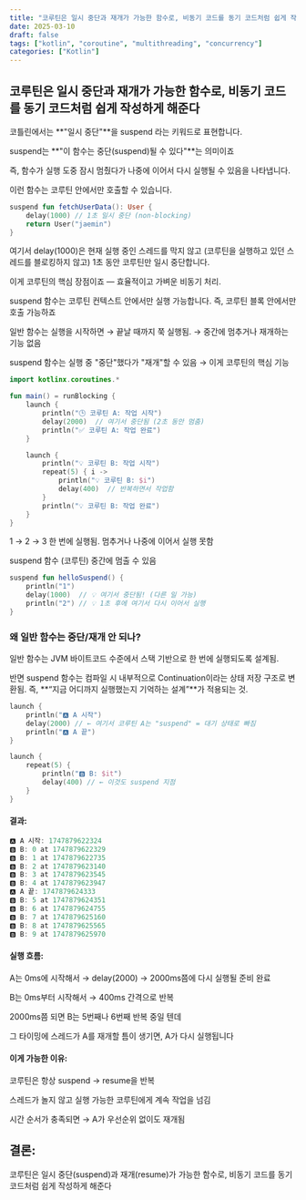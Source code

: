 ```yaml
---
title: "코루틴은 일시 중단과 재개가 가능한 함수로, 비동기 코드를 동기 코드처럼 쉽게 작성하게 해준다"
date: 2025-03-10
draft: false
tags: ["kotlin", "coroutine", "multithreading", "concurrency"]
categories: ["Kotlin"]
---
```


## 코루틴은 일시 중단과 재개가 가능한 함수로, 비동기 코드를 동기 코드처럼 쉽게 작성하게 해준다

코틀린에서는 **"일시 중단"**을 suspend 라는 키워드로 표현합니다.

suspend는 **"이 함수는 중단(suspend)될 수 있다"**는 의미이죠

즉, 함수가 실행 도중 잠시 멈췄다가 나중에 이어서 다시 실행될 수 있음을 나타냅니다.

이런 함수는 코루틴 안에서만 호출할 수 있습니다.

```kotlin
suspend fun fetchUserData(): User {
    delay(1000) // 1초 일시 중단 (non-blocking)
    return User("jaemin")
}
```

여기서 delay(1000)은 현재 실행 중인 스레드를 막지 않고 (코루틴을 실행하고 있던 스레드를 블로킹하지 않고) 
1초 동안 코루틴만 일시 중단합니다. 

이게 코루틴의 핵심 장점이죠 — 효율적이고 가벼운 비동기 처리.

suspend 함수는 코루틴 컨텍스트 안에서만 실행 가능합니다.
즉, 코루틴 블록 안에서만 호출 가능하죠

일반 함수는 실행을 시작하면 → 끝날 때까지 쭉 실행됨.
→ 중간에 멈추거나 재개하는 기능 없음

suspend 함수는 실행 중 "중단"했다가 "재개"할 수 있음
→ 이게 코루틴의 핵심 기능

```kotlin
import kotlinx.coroutines.*

fun main() = runBlocking {
    launch {
        println("🕒 코루틴 A: 작업 시작")
        delay(2000)  // 여기서 중단됨 (2초 동안 멈춤)
        println("✅ 코루틴 A: 작업 완료")
    }

    launch {
        println("💡 코루틴 B: 작업 시작")
        repeat(5) { i ->
            println("💡 코루틴 B: $i")
            delay(400)  // 반복하면서 작업함
        }
        println("💡 코루틴 B: 작업 완료")
    }
}

```

1 → 2 → 3 한 번에 실행됨. 멈추거나 나중에 이어서 실행 못함

suspend 함수 (코루틴)
중간에 멈출 수 있음

```kotlin
suspend fun helloSuspend() {
    println("1")
    delay(1000)  // 💡 여기서 중단됨! (다른 일 가능)
    println("2") // 💡 1초 후에 여기서 다시 이어서 실행
}
```

### 왜 일반 함수는 중단/재개 안 되나?
일반 함수는 JVM 바이트코드 수준에서 스택 기반으로 한 번에 실행되도록 설계됨.

반면 suspend 함수는 컴파일 시 내부적으로 Continuation이라는 상태 저장 구조로 변환됨.
즉, **“지금 어디까지 실행했는지 기억하는 설계”**가 적용되는 것.

```kotlin
launch {
    println("🅰️ A 시작")
    delay(2000) // ← 여기서 코루틴 A는 "suspend" = 대기 상태로 빠짐
    println("🅰️ A 끝")
}

launch {
    repeat(5) {
        println("🅱️ B: $it")
        delay(400) // ← 이것도 suspend 지점
    }
}
```

#### 결과:
```kotlin
🅰️ A 시작: 1747879622324
🅱️ B: 0 at 1747879622329
🅱️ B: 1 at 1747879622735
🅱️ B: 2 at 1747879623140
🅱️ B: 3 at 1747879623545
🅱️ B: 4 at 1747879623947
🅰️ A 끝: 1747879624333
🅱️ B: 5 at 1747879624351
🅱️ B: 6 at 1747879624755
🅱️ B: 7 at 1747879625160
🅱️ B: 8 at 1747879625565
🅱️ B: 9 at 1747879625970
```

#### 실행 흐름:
A는 0ms에 시작해서 → delay(2000) → 2000ms쯤에 다시 실행될 준비 완료

B는 0ms부터 시작해서 → 400ms 간격으로 반복

2000ms쯤 되면 B는 5번째나 6번째 반복 중일 텐데

그 타이밍에 스레드가 A를 재개할 틈이 생기면, A가 다시 실행됩니다

####  이게 가능한 이유:
코루틴은 항상 suspend → resume을 반복

스레드가 놀지 않고 실행 가능한 코루틴에게 계속 작업을 넘김

시간 순서가 충족되면 → A가 우선순위 없이도 재개됨

## 결론:
코루틴은 일시 중단(suspend)과 재개(resume)가 가능한 함수로, 비동기 코드를 동기 코드처럼 쉽게 작성하게 해준다